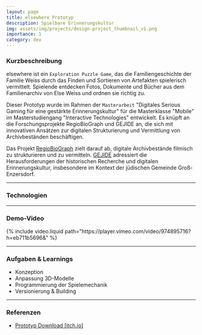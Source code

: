 ```yaml
---
layout: page
title: elsewhere Prototyp
description: Spielbare Erinnerungskultur
img: assets/img/projects/design-project_thumbnail_v1.png
importance: 1
category: dev
---
```


### Kurzbeschreibung
elsewhere ist ein `Exploration Puzzle Game`, das die Familiengeschichte der Familie Weiss durch das Finden und Sortieren von Artefakten spielerisch vermittelt. Spielende entdecken Fotos, Dokumente und Bücher aus dem Familienarchiv von Else Weiss und ordnen sie richtig zu.

Dieser Prototyp wurde im Rahmen der `Masterarbeit` "Digitales Serious Gaming für eine gestärkte Erinnerungskultur" für die Masterklasse "Mobile" im Masterstudiengang "Interactive Technologies" entwickelt. Es knüpft an die Forschungsprojekte RegioBioGraph und GEJIDE an, die sich mit innovativen Ansätzen zur digitalen Strukturierung und Vermittlung von Archivbeständen beschäftigen.

Das Projekt <a href="https://research.fhstp.ac.at/projekte/regiobiograph">RegioBioGraph</a> zielt darauf ab, digitale Archivbestände filmisch zu strukturieren und zu vermitteln. <a href="https://research.fhstp.ac.at/projekte/gejide-gross-enzersdorfs-juedische-gemeinde-im-digitalen-erinnerungsraum">GEJIDE</a> adressiert die Herausforderungen der historischen Recherche und digitalen Erinnerungskultur, insbesondere im Kontext der jüdischen Gemeinde Groß-Enzersdorf.

---
### Technologien
<i title="Unity" class="techstack fa-brands fa-unity"></i>
<i title="Github" class="techstack fa-brands fa-github"></i>

---
### Demo-Video
<div class="video-container">
    {% include video.liquid path="https://player.vimeo.com/video/974895716?h=eb711b5696&amp" %}
</div>


---
### Aufgaben & Learnings

- Konzeption
- Anpassung 3D-Modelle
- Programmierung der Spielemechanik
- Versionierung & Building

---
### Referenzen
- <a href="https://untitled-soundtrack.itch.io/elsewhere">Prototyp Download [itch.io]</a>

